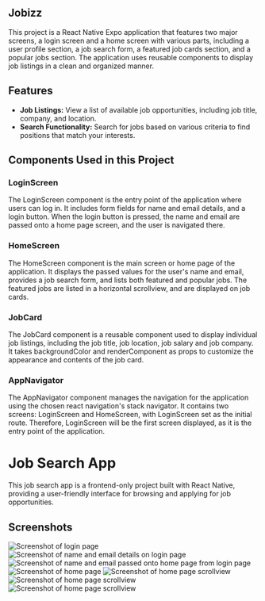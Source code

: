 ## Jobizz
This project is a React Native Expo application that features two major screens, a login screen and a home screen with various parts, including a user profile section, a job search form, a featured job cards section, and a popular jobs section. The application uses reusable components to display job listings in a clean and organized manner.

## Features
- **Job Listings:** View a list of available job opportunities, including job title, company, and location.
- **Search Functionality:** Search for jobs based on various criteria to find positions that match your interests.

## Components Used in this Project

### LoginScreen
The LoginScreen component is the entry point of the application where users can log in. It includes form fields for name and email details, and a login button. When the login button is pressed, the name and email are passed onto a home page screen, and the user is navigated there. 

### HomeScreen
The HomeScreen component is the main screen or home page of the application. It displays the passed values for the user's name and email, provides a job search form, and lists both featured and popular jobs. The featured jobs are listed in a horizontal scrollview, and are displayed on job cards.

### JobCard
The JobCard component is a reusable component used to display individual job listings, including the job title, job location, job salary and job company. It takes backgroundColor and renderComponent as props to customize the appearance and contents of the job card.

### AppNavigator
The AppNavigator component manages the navigation for the application using the chosen react navigation's stack navigator. It contains two screens: LoginScreen and HomeScreen, with LoginScreen set as the initial route. Therefore, LoginScreen will be the first screen displayed, as it is the entry point of the application.

# Job Search App
This job search app is a frontend-only project built with React Native, providing a user-friendly interface for browsing and applying for job opportunities.


## Screenshots
![Screenshot of login page](src/assets/login.png)
![Screenshot of name and email details on login page](src/assets/logindetails.png)
![Screenshot of name and email passed onto home page from login page](src/assets/homepage.png)
![Screenshot of home page](src/assets/homescroll1.png)
![Screenshot of home page scrollview](src/assets/homescroll2.png)
![Screenshot of home page scrollview](src/assets/homescroll3.png)
![Screenshot of home page scrollview](src/assets/homescroll4.png)
